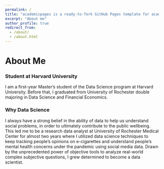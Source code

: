 ```yaml
---
permalink: /
title: "academicpages is a ready-to-fork GitHub Pages template for academic personal websites"
excerpt: "About me"
author_profile: true
redirect_from: 
  - /about/
  - /about.html
---
```


About Me
======

### Student at Harvard University

I am a first-year Master’s student of the Data Science program at Harvard University. Before that, I graduated from University of Rochester double majoring in Data Science and Financial Economics. 

### Why Data Science

I always have a strong belief in the ability of data to help us understand social problems, in order to ultimately contribute to the public wellbeing. This led me to be a research data analyst at University of Rochester Medical Center for almost two years where I utilized data science techniques to keep tracking people’s opinions on e-cigarettes and understand people’s mental health concerns under the pandemic using social media data. Drawn by the unprecedented power of objective tools to analyze real-world complex subjective questions, I grew determined to become a data scientist. 

